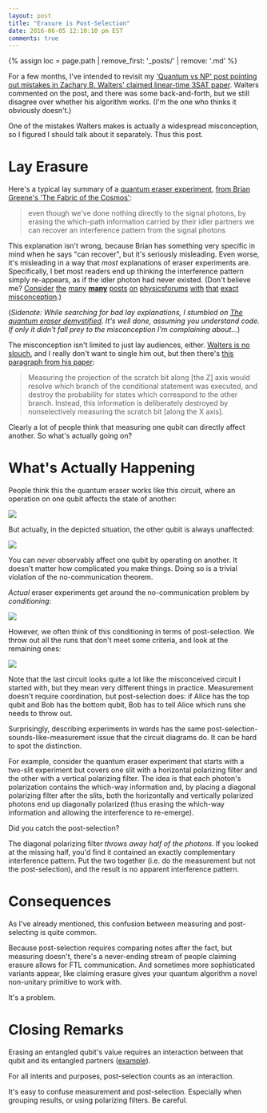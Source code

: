 ```yaml
---
layout: post
title: "Erasure is Post-Selection"
date: 2016-06-05 12:10:10 pm EST
comments: true
---
```


{% assign loc = page.path | remove_first: '_posts/' | remove: '.md' %}

For a few months, I've intended to revisit my ['Quantum vs NP' post pointing out mistakes in Zachary B. Walters' claimed linear-time 3SAT paper](http://algorithmicassertions.com/quantum/2015/11/01/Walters-Claimed-Quantum-Linear-3SAT.html).
Walters commented on the post, and there was some back-and-forth, but we still disagree over whether his algorithm works.
(I'm the one who thinks it obviously doesn't.)

One of the mistakes Walters makes is actually a widespread misconception, so I figured I should talk about it separately.
Thus this post.

# Lay Erasure

Here's a typical lay summary of a [quantum eraser experiment](https://en.wikipedia.org/wiki/Quantum_eraser_experiment), [from Brian Greene's 'The Fabric of the Cosmos'](https://books.google.com/books?id=DNd2K6mxLpIC&lpg=PA197&dq=%22even%20though%20we%E2%80%99ve%20done%20nothing%20directly%20to%20the%20signal%20photons%22&pg=PA195#v=onepage&q=%22even%20though%20we%E2%80%99ve%20done%20nothing%20directly%20to%20the%20signal%20photons%22&f=false):

> even though we've done nothing directly to the signal photons, by erasing the which-path information carried by their idler partners we can recover an interference pattern from the signal photons 

This explanation isn't wrong, because Brian has something very specific in mind when he says "can recover", but it's seriously misleading.
Even worse, it's misleading in a way that *most* explanations of eraser experiments are.
Specifically, I bet most readers end up thinking the interference pattern simply re-appears, as if the idler photon had never existed.
(Don't believe me?
[Consider](https://www.physicsforums.com/threads/time-travel-quantum-eraser-experiments.75159/)
[the](https://www.physicsforums.com/threads/ftl-and-coincidence-counter.506453/)
[many](https://www.physicsforums.com/threads/new-quantum-experiments-and-its-implications.599945/)
[**many**](https://www.physicsforums.com/threads/delayed-choice-quantum-eraser.158413/) 
[posts](https://www.physicsforums.com/threads/delayed-choice-quantum-eraser-communication.693936/) 
[on](https://www.physicsforums.com/threads/quantum-eraser-and-super-luminous-communication.631263/) 
[physicsforums](https://www.physicsforums.com/threads/why-wouldnt-this-experiment-allow-superluminal-communication.686650/) 
[with](https://www.physicsforums.com/threads/delayed-choice-bell-state-quantum-eraser.122297/) 
[that](https://www.physicsforums.com/threads/ftl-communication.221978/) 
[exact](https://www.physicsforums.com/threads/quantum-entanglement-communication.591176/) 
[misconception](https://www.physicsforums.com/threads/questions-about-delayed-choice-quantum-eraser.15769/#post-502788).)

(*Sidenote: While searching for bad lay explanations, I stumbled on [The quantum eraser demystified](http://jliszka.github.io/2014/07/31/the-quantum-eraser.html).
It's well done, assuming you understand code.
If only it didn't fall prey to the misconception I'm complaining about...*)

The misconception isn't limited to just lay audiences, either.
[Walters is no slouch](https://www.researchgate.net/profile/Zachary_Walters/publications), and I really don't want to single him out, but then there's [this paragraph from his paper](http://arxiv.org/pdf/1510.00409v4.pdf):

> Measuring the projection of the scratch bit along [the Z] axis would resolve which branch of the conditional statement was executed, and destroy the probability for states which correspond to the other branch.
> Instead, this information is deliberately destroyed by nonselectively measuring the scratch bit [along the X axis].

Clearly a lot of people think that measuring one qubit can directly affect another.
So what's actually going on?

# What's Actually Happening

People think this the quantum eraser works like this circuit, where an operation on one qubit affects the state of another:

<img src="/assets/{{ loc }}/eraser-wrong.png"/>

But actually, in the depicted situation, the other qubit is always unaffected:

<img src="/assets/{{ loc }}/eraser-wrong-with-correct-state.png"/>

You can *never* observably affect one qubit by operating on another.
It doesn't matter how complicated you make things.
Doing so is a trivial violation of the no-communication theorem.

*Actual* eraser experiments get around the no-communication problem by *conditioning*:

<img src="/assets/{{ loc }}/eraser-conditioned.png"/>

However, we often think of this conditioning in terms of post-selection.
We throw out all the runs that don't meet some criteria, and look at the remaining ones:

<img src="/assets/{{ loc }}/eraser-postselected.png"/>

Note that the last circuit looks quite a lot like the misconceived circuit I started with, but they mean very different things in practice.
Measurement doesn't require coordination, but post-selection does: if Alice has the top qubit and Bob has the bottom qubit, Bob has to tell Alice which runs she needs to throw out.

Surprisingly, describing experiments in words has the same post-selection-sounds-like-measurement issue that the circuit diagrams do.
It can be hard to spot the distinction.

For example, consider the quantum eraser experiment that starts with a two-slit experiment but covers one slit with a horizontal polarizing filter and the other with a vertical polarizing filter.
The idea is that each photon's polarization contains the which-way information and, by placing a diagonal polarizing filter after the slits, both the horizontally and vertically polarized photons end up diagonally polarized (thus erasing the which-way information and allowing the interference to re-emerge).

Did you catch the post-selection?

The diagonal polarizing filter *throws away half of the photons*.
If you looked at the missing half, you'd find it contained an exactly complementary interference pattern.
Put the two together (i.e. do the measurement but not the post-selection), and the result is no apparent interference pattern.

# Consequences

As I've already mentioned, this confusion between measuring and post-selecting is quite common.

Because post-selection requires comparing notes after the fact, but measuring doesn't, there's a never-ending stream of people claiming erasure allows for FTL communication.
And sometimes more sophisticated variants appear, like claiming erasure gives your quantum algorithm a novel non-unitary primitive to work with.

It's a problem.

# Closing Remarks

Erasing an entangled qubit's value requires an interaction between that qubit and its entangled partners ([example](/quantum/2015/09/02/Partially-Erasing-Entanglement-with-Measurement.html)).

For all intents and purposes, post-selection counts as an interaction.

It's easy to confuse measurement and post-selection.
Especially when grouping results, or using polarizing filters.
Be careful.
